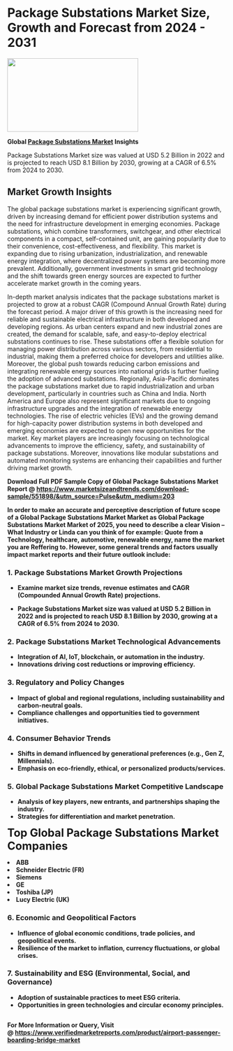 <H1>Package Substations Market Size, Growth and Forecast from 2024 - 2031</H1><img class="aligncenter size-medium wp-image-584254" src="https://thirdeyenews.in/wp-content/uploads/2024/09/Global-Market-Research-300x168.jpeg" alt="" width="300" height="168" /><p><strong>Global&nbsp;<a href="https://www.marketsizeandtrends.com/download-sample/551898/&amp;utm_source=Pulse&amp;utm_medium=203">Package Substations Market</a> Insights</strong></p><p>Package Substations Market size was valued at USD 5.2 Billion in 2022 and is projected to reach USD 8.1 Billion by 2030, growing at a CAGR of 6.5% from 2024 to 2030.</p><p><h2>Market Growth Insights</h2> <p>The global package substations market is experiencing significant growth, driven by increasing demand for efficient power distribution systems and the need for infrastructure development in emerging economies. Package substations, which combine transformers, switchgear, and other electrical components in a compact, self-contained unit, are gaining popularity due to their convenience, cost-effectiveness, and flexibility. This market is expanding due to rising urbanization, industrialization, and renewable energy integration, where decentralized power systems are becoming more prevalent. Additionally, government investments in smart grid technology and the shift towards green energy sources are expected to further accelerate market growth in the coming years.</p> <p><strong></strong></p> <p>In-depth market analysis indicates that the package substations market is projected to grow at a robust CAGR (Compound Annual Growth Rate) during the forecast period. A major driver of this growth is the increasing need for reliable and sustainable electrical infrastructure in both developed and developing regions. As urban centers expand and new industrial zones are created, the demand for scalable, safe, and easy-to-deploy electrical substations continues to rise. These substations offer a flexible solution for managing power distribution across various sectors, from residential to industrial, making them a preferred choice for developers and utilities alike. Moreover, the global push towards reducing carbon emissions and integrating renewable energy sources into national grids is further fueling the adoption of advanced substations. Regionally, Asia-Pacific dominates the package substations market due to rapid industrialization and urban development, particularly in countries such as China and India. North America and Europe also represent significant markets due to ongoing infrastructure upgrades and the integration of renewable energy technologies. The rise of electric vehicles (EVs) and the growing demand for high-capacity power distribution systems in both developed and emerging economies are expected to open new opportunities for the market. Key market players are increasingly focusing on technological advancements to improve the efficiency, safety, and sustainability of package substations. Moreover, innovations like modular substations and automated monitoring systems are enhancing their capabilities and further driving market growth. <p><strong></p><p><span class=""><strong>Download Full PDF Sample Copy of Global Package Substations Market Report</strong> @ <a href="https://www.marketsizeandtrends.com/download-sample/551898/&amp;utm_source=Pulse&amp;utm_medium=203" target="_blank">https://www.marketsizeandtrends.com/download-sample/551898/&amp;utm_source=Pulse&amp;utm_medium=203</a></span></p><p>In order to make an accurate and perceptive description of future scope of a Global&nbsp;Package Substations Market Market as Global&nbsp;Package Substations Market Market of 2025, you need to describe a clear Vision &ndash; What Industry or Linda can you think of for example: Quote from a Technology, healthcare, automotive, renewable energy, name the market you are Reffering to. However, some general trends and factors usually impact market reports and their future outlook include:</p><h3>1.&nbsp;<strong>Package Substations Market Growth Projections</strong></h3><ul><li>Examine market size trends, revenue estimates and CAGR (Compounded Annual Growth Rate) projections.</li><li><p>Package Substations Market size was valued at USD 5.2 Billion in 2022 and is projected to reach USD 8.1 Billion by 2030, growing at a CAGR of 6.5% from 2024 to 2030.</p></li></ul><h3>2.&nbsp;<strong>Package Substations Market Technological Advancements</strong></h3><ul><li>Integration of AI, IoT, blockchain, or automation in the industry.</li><li>Innovations driving cost reductions or improving efficiency.</li></ul><h3>3.&nbsp;<strong>Regulatory and Policy Changes</strong></h3><ul><li>Impact of global and regional regulations, including sustainability and carbon-neutral goals.</li><li>Compliance challenges and opportunities tied to government initiatives.</li></ul><h3>4.&nbsp;<strong>Consumer Behavior Trends</strong></h3><ul><li>Shifts in demand influenced by generational preferences (e.g., Gen Z, Millennials).</li><li>Emphasis on eco-friendly, ethical, or personalized products/services.</li></ul><h3>5.&nbsp;<strong>Global Package Substations Market Competitive Landscape</strong></h3><ul><li>Analysis of key players, new entrants, and partnerships shaping the industry.</li><li>Strategies for differentiation and market penetration.</li></ul><p data-pm-slice="1 1 []"><span style="color: inherit; font-family: inherit; font-size: 25px;">Top Global Package Substations Market Companies</span></p><div class="" data-test-id=""><p><li>ABB</li><li> Schneider Electric (FR)</li><li> Siemens</li><li> GE</li><li> Toshiba (JP)</li><li> Lucy Electric (UK)</li></p></div><h3>6.&nbsp;<strong>Economic and Geopolitical Factors</strong></h3><ul><li>Influence of global economic conditions, trade policies, and geopolitical events.</li><li>Resilience of the market to inflation, currency fluctuations, or global crises.</li></ul><h3>7.&nbsp;<strong>Sustainability and ESG (Environmental, Social, and Governance)</strong></h3><ul><li>Adoption of sustainable practices to meet ESG criteria.</li><li>Opportunities in green technologies and circular economy principles.</li></ul><h2><strong style="font-size: 14px;">For More Information or Query, Visit @&nbsp;</strong><a style="background-color: #ffffff; font-size: 14px;" href="https://www.marketsizeandtrends.com/report/package-substations-market/" target="_blank">https://www.verifiedmarketreports.com/product/airport-passenger-boarding-bridge-market</a></h2>

